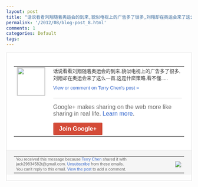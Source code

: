 ```yaml
---
layout: post
title: "话说看看刘翔随着奥运会的到来,貌似电视上的广告多了很多,刘翔却在奥运会来了这么一首..."
permalink: '/2012/08/blog-post_8.html'
comments: 1
categories: Default
tags: 
---
```

<div style="border:solid 1px #dfdfdf;color:#686868;font:13px Arial"><div style="background-color:#fff;padding:20px;"><table cellpadding="0" cellspacing="0"><tr><td style="padding-right:15px;vertical-align:top"><a href="https://plus.google.com/_/notifications/emlink?emrecipient=110200756825219614165&amp;emid=CNC6gcaD2LECFWphtAodI1QAAA&amp;path=%2F108643996575278738906&amp;dt=1344428794995&amp;uob=8"><img height="75" src="https://lh3.googleusercontent.com/-KKRGTyJ5Bl0/AAAAAAAAAAI/AAAAAAAAEEY/jllxqER5dCk/s75-c-k-a/photo.jpg" style="border:solid 1px #cccccc;" width="75"/></a></td><td style="width:578px;color:#333;font:13px Arial;vertical-align:top;"><div style="padding-bottom:10px">话说看看刘翔随着奥运会的到来,貌似电视上<wbr/>的广告多了很多,刘翔却在奥运会来了这么一<wbr/>首,这是什麽策略,看不懂.....</div><a href="https://plus.google.com/_/notifications/emlink?emrecipient=110200756825219614165&amp;emid=CNC6gcaD2LECFWphtAodI1QAAA&amp;path=%2F108643996575278738906%2Fposts%2FSYiuU5EFTuN%3Fgpinv%3DAMIXal9n8H8DpqjWLwQjNn2hRpxQJUIcBiUCnS3HeKiuQwANbIXu5wvmJ3x0bWFc7jLXNUjsgRQ5sKR6OJyKFKdZ6LFTiLblWb4ZJ_z5inTWWQQTQWv9H3Y&amp;dt=1344428794995&amp;uob=8" style="color:#3366CC;text-decoration:none;">View or comment on Terry Chen's post »</a><div style="margin-top:20px;border-top:solid 1px #dfdfdf"><div style="padding:15px 0;color:#686868;font:16px Arial;">Google+ makes sharing on the web more like sharing in real life. <a href="http://www.google.com/+/learnmore/" style="color:#3366CC;text-decoration:none;">Learn more</a>.</div><a href="https://plus.google.com/_/notifications/emlink?emrecipient=110200756825219614165&amp;emid=CNC6gcaD2LECFWphtAodI1QAAA&amp;path=%2F%3Fgpinv%3DAMIXal9n8H8DpqjWLwQjNn2hRpxQJUIcBiUCnS3HeKiuQwANbIXu5wvmJ3x0bWFc7jLXNUjsgRQ5sKR6OJyKFKdZ6LFTiLblWb4ZJ_z5inTWWQQTQWv9H3Y&amp;dt=1344428794995&amp;uob=8" style="display:inline-block;padding:7px 15px;background-color:#d44b38; color:#fff;font-size:16px; font-weight:bold;border-radius:2px;-webkit-border-radius:2px; -moz-border-radius:2px;border:solid 1px #c43b28; white-space:nowrap;text-decoration:none">Join Google+</a></div></td></tr></table></div><div style="border-top:solid 1px #dfdfdf;padding:0 20px; background-color:#f5f5f5"><table cellpadding="0" cellspacing="0" style="height:50px"><tbody><tr><td style="vertical-align:middle;width:100%; color:#636363;font:11px Arial; line-height:120%">You received this message because <a href="https://plus.google.com/_/notifications/emlink?emrecipient=110200756825219614165&amp;emid=CNC6gcaD2LECFWphtAodI1QAAA&amp;path=%2F108643996575278738906%3Fgpinv%3DAMIXal9n8H8DpqjWLwQjNn2hRpxQJUIcBiUCnS3HeKiuQwANbIXu5wvmJ3x0bWFc7jLXNUjsgRQ5sKR6OJyKFKdZ6LFTiLblWb4ZJ_z5inTWWQQTQWv9H3Y&amp;dt=1344428794995&amp;uob=8" style="color:#3366CC;text-decoration:none;">Terry Chen</a> shared it with jack29834582t@gmail.com. <a href="https://plus.google.com/_/notifications/emlink?emrecipient=110200756825219614165&amp;emid=CNC6gcaD2LECFWphtAodI1QAAA&amp;path=%2F_%2Fnonplus%2Femailsettings%3Fgpinv%3DAMIXal9n8H8DpqjWLwQjNn2hRpxQJUIcBiUCnS3HeKiuQwANbIXu5wvmJ3x0bWFc7jLXNUjsgRQ5sKR6OJyKFKdZ6LFTiLblWb4ZJ_z5inTWWQQTQWv9H3Y%26est%3DADH5u8U2g7rXk-FE9ydzelwdWA2y06sjwTI0lVGmGDmspy_IC88ct4r6anxpFy7QyTipnItl_CrPIunl_q37nuNUbKYcxjNtVAW6l7_J1P1p36tPh4VmvpvaMe-rS_7KONpioe-U5TE252yJjd0Akwboe7EXmQWy-w&amp;dt=1344428794995&amp;uob=8" style="color:#3366CC;text-decoration:none;">Unsubscribe</a> from these emails.<br/>You can't reply to this email. <a href="https://plus.google.com/_/notifications/emlink?emrecipient=110200756825219614165&amp;emid=CNC6gcaD2LECFWphtAodI1QAAA&amp;path=%2F108643996575278738906%2Fposts%2FSYiuU5EFTuN%3Fgpinv%3DAMIXal9n8H8DpqjWLwQjNn2hRpxQJUIcBiUCnS3HeKiuQwANbIXu5wvmJ3x0bWFc7jLXNUjsgRQ5sKR6OJyKFKdZ6LFTiLblWb4ZJ_z5inTWWQQTQWv9H3Y&amp;dt=1344428794995&amp;uob=8" style="color:#3366CC;text-decoration:none;">View the post</a> to add a comment.<br/></td><td><img src="https://ssl.gstatic.com/s2/oz/images/notifications/logo/google-plus-6617a72bb36cc548861652780c9e6ff1.png"/></td></tr></tbody></table></div></div>